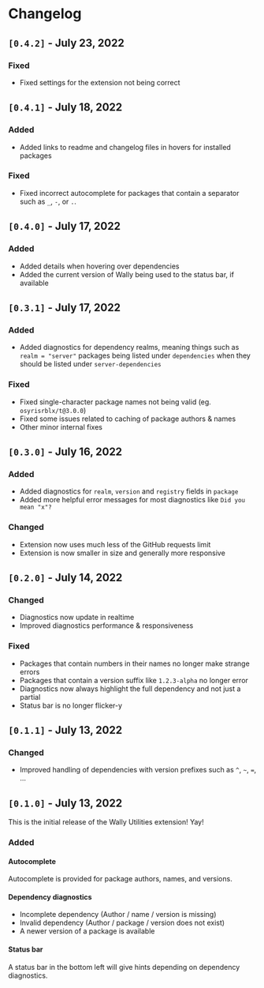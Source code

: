 # Changelog

## `[0.4.2]` - July 23, 2022

### Fixed

- Fixed settings for the extension not being correct

## `[0.4.1]` - July 18, 2022

### Added

- Added links to readme and changelog files in hovers for installed packages

### Fixed

- Fixed incorrect autocomplete for packages that contain a separator such as `_`, `-`, or `.`.

## `[0.4.0]` - July 17, 2022

### Added

- Added details when hovering over dependencies
- Added the current version of Wally being used to the status bar, if available

## `[0.3.1]` - July 17, 2022

### Added

- Added diagnostics for dependency realms, meaning things such as `realm = "server"` packages being listed under `dependencies` when they should be listed under `server-dependencies`

### Fixed

- Fixed single-character package names not being valid (eg. `osyrisrblx/t@3.0.0`)
- Fixed some issues related to caching of package authors & names
- Other minor internal fixes

## `[0.3.0]` - July 16, 2022

### Added

- Added diagnostics for `realm`, `version` and `registry` fields in `package`
- Added more helpful error messages for most diagnostics like `Did you mean "x"?`

### Changed

- Extension now uses much less of the GitHub requests limit
- Extension is now smaller in size and generally more responsive

## `[0.2.0]` - July 14, 2022

### Changed

- Diagnostics now update in realtime
- Improved diagnostics performance & responsiveness

### Fixed

- Packages that contain numbers in their names no longer make strange errors
- Packages that contain a version suffix like `1.2.3-alpha` no longer error
- Diagnostics now always highlight the full dependency and not just a partial
- Status bar is no longer flicker-y

## `[0.1.1]` - July 13, 2022

### Changed

- Improved handling of dependencies with version prefixes such as `^`, `~`, `=`, ...

## `[0.1.0]` - July 13, 2022

This is the initial release of the Wally Utilities extension! Yay!

### Added

#### Autocomplete

Autocomplete is provided for package authors, names, and versions.

#### Dependency diagnostics

- Incomplete dependency (Author / name / version is missing)
- Invalid dependency (Author / package / version does not exist)
- A newer version of a package is available

#### Status bar

A status bar in the bottom left will give hints depending on dependency diagnostics.
